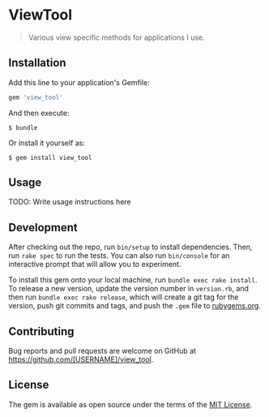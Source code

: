 # ViewTool

> Various view specific methods for applications I use.

## Installation

Add this line to your application's Gemfile:

```ruby
gem 'view_tool'
```

And then execute:

    $ bundle

Or install it yourself as:

    $ gem install view_tool

## Usage

TODO: Write usage instructions here

## Development

After checking out the repo, run `bin/setup` to install dependencies. Then, run `rake spec` to run the tests. You can also run `bin/console` for an interactive prompt that will allow you to experiment.

To install this gem onto your local machine, run `bundle exec rake install`. To release a new version, update the version number in `version.rb`, and then run `bundle exec rake release`, which will create a git tag for the version, push git commits and tags, and push the `.gem` file to [rubygems.org](https://rubygems.org).

## Contributing

Bug reports and pull requests are welcome on GitHub at https://github.com/[USERNAME]/view_tool.

## License

The gem is available as open source under the terms of the [MIT License](https://opensource.org/licenses/MIT).
